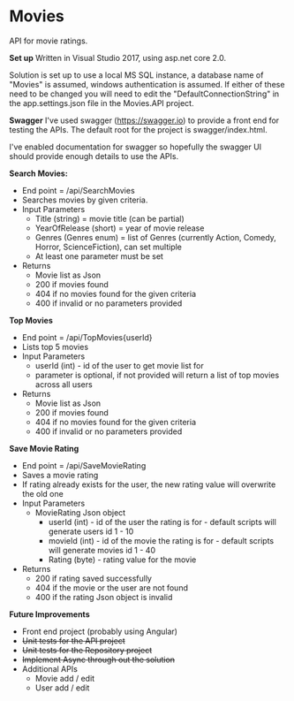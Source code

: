 

# Movies

API for movie ratings.

**Set up**
Written in Visual Studio 2017, using asp.net core 2.0.

Solution is set up to use a local MS SQL instance, a database name of "Movies" is assumed, windows authentication is assumed. If either of these need to be changed you will need to edit the "DefaultConnectionString" in the app.settings.json file in the Movies.API project.

**Swagger**
I've used swagger (https://swagger.io) to provide a front end for testing the APIs. The default root for the project is swagger/index.html.

I've enabled documentation for swagger so hopefully the swagger UI should provide enough details to use the APIs.

**Search Movies:**
 - End point = /api/SearchMovies
 - Searches movies by given criteria.
 - Input Parameters
	 - Title (string) = movie title (can be partial)
	 - YearOfRelease (short) = year of movie release
	 - Genres (Genres enum) = list of Genres (currently Action, Comedy, Horror, ScienceFiction), can set multiple
	 - At least one parameter must be set
 - Returns
	 - Movie list as Json
	 - 200 if movies found
	 - 404 if no movies found for the given criteria
	 - 400 if invalid or no parameters provided

**Top Movies**
 - End point = /api/TopMovies{userId}
 - Lists top 5 movies
 - Input Parameters
	 - userId (int) - id of the user to get movie list for
	 - parameter is optional, if not provided will return a list of top movies across all users
 - Returns
 	 - Movie list as Json
	 - 200 if movies found
	 - 404 if no movies found for the given criteria
	 - 400 if invalid or no parameters provided

**Save Movie Rating**
 - End point = /api/SaveMovieRating
 - Saves a movie rating
 - If rating already exists for the user, the new rating value will overwrite the old one
 - Input Parameters
	 - MovieRating Json object
		 - userId (int) - id of the user the rating is for - default scripts will generate users id 1 - 10
		 - movieId (int) - id of the movie the rating is for - default scripts will generate movies id 1 - 40
		 - Rating (byte) - rating value for the movie
 - Returns
	 - 200 if rating saved successfully
	 - 404 if the movie or the user are not found
	 - 400 if the rating Json object is invalid

**Future Improvements**
 - Front end project (probably using Angular)
 - ~~Unit tests for the API project~~
 - ~~Unit tests for the Repository project~~
 - ~~Implement Async through out the solution~~
 - Additional APIs
	 - Movie add / edit
	 - User add / edit
